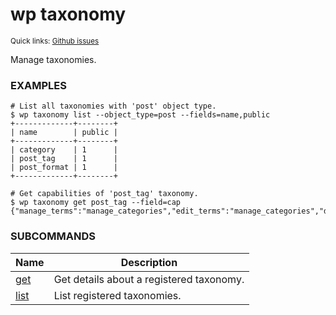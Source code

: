 # wp taxonomy

<small>Quick links: <a href="https://github.com/issues?q=is%3Aopen+label%3Acommand%3Ataxonomy+sort%3Aupdated-desc+org%3Awp-cli">Github issues</a></small>

Manage taxonomies.

### EXAMPLES

    # List all taxonomies with 'post' object type.
    $ wp taxonomy list --object_type=post --fields=name,public
    +-------------+--------+
    | name        | public |
    +-------------+--------+
    | category    | 1      |
    | post_tag    | 1      |
    | post_format | 1      |
    +-------------+--------+

    # Get capabilities of 'post_tag' taxonomy.
    $ wp taxonomy get post_tag --field=cap
    {"manage_terms":"manage_categories","edit_terms":"manage_categories","delete_terms":"manage_categories","assign_terms":"edit_posts"}



### SUBCOMMANDS

<table>
	<thead>
	<tr>
		<th>Name</th>
		<th>Description</th>
	</tr>
	</thead>
	<tbody>
		<tr>
			<td><a href="https://developer.wordpress.org/cli/commands/taxonomy/get/">get</a></td>
			<td>Get details about a registered taxonomy.</td>
		</tr>
		<tr>
			<td><a href="https://developer.wordpress.org/cli/commands/taxonomy/list/">list</a></td>
			<td>List registered taxonomies.</td>
		</tr>
	</tbody>
</table>
